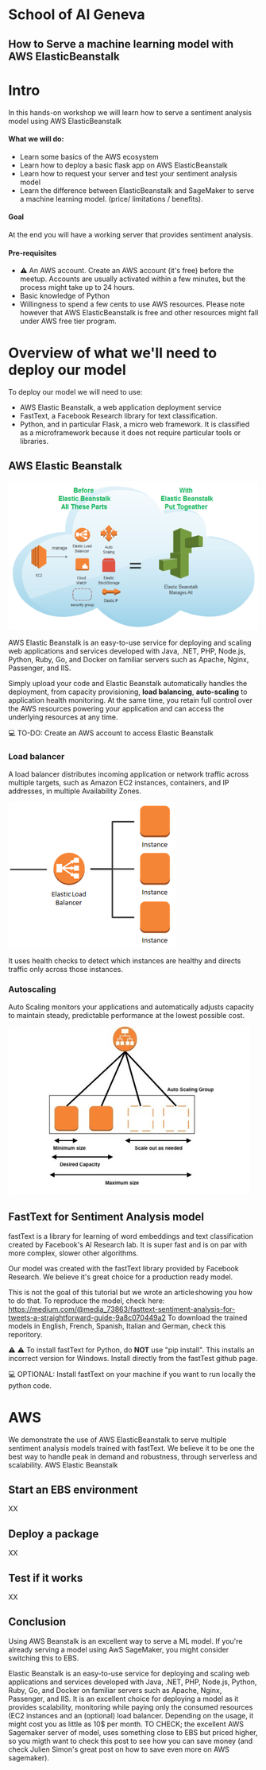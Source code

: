 # School of AI Geneva
## How to Serve a machine learning model with AWS ElasticBeanstalk 

# Intro
In this hands-on workshop we will learn how to serve a sentiment analysis model using AWS ElasticBeanstalk 

#### What we will do:
*	Learn some basics of the AWS ecosystem
*	Learn how to deploy a basic flask app on AWS ElasticBeanstalk
*	Learn how to request your server and test your sentiment analysis model
*	Learn the difference between ElasticBeanstalk and SageMaker to serve a machine learning model. (price/ limitations / benefits).

#### Goal
At the end you will have a working server that provides sentiment analysis.

#### Pre-requisites
* :warning: An AWS account. Create an AWS account (it's free) before the meetup. Accounts are usually activated within a few minutes, but the process might take up to 24 hours. 
* Basic knowledge of Python
* Willingness to spend a few cents to use AWS resources. Please note however that AWS ElasticBeanstalk is free and other resources might fall under AWS free tier program.

# Overview of what we'll need to deploy our model

To deploy our model we will need to use:
* AWS Elastic Beanstalk, a web application deployment service 
* FastText, a Facebook Research library for text classification.
* Python, and in particular Flask, a micro web framework. It is classified as a microframework because it does not require particular tools or libraries. 


## AWS Elastic Beanstalk
![](images/filename.png)

AWS Elastic Beanstalk is an easy-to-use service for deploying and scaling web applications and services developed with Java, .NET, PHP, Node.js, Python, Ruby, Go, and Docker on familiar servers such as Apache, Nginx, Passenger, and IIS.

Simply upload your code and Elastic Beanstalk automatically handles the deployment, from capacity provisioning, **load balancing**, **auto-scaling** to application health monitoring. At the same time, you retain full control over the AWS resources powering your application and can access the underlying resources at any time.

:computer: TO-DO: Create an AWS account to access Elastic Beanstalk

### Load balancer
A load balancer distributes incoming application or network traffic across multiple targets, such as Amazon EC2 instances, containers, and IP addresses, in multiple Availability Zones.

![](images/elb.png)

It uses health checks to detect which instances are healthy and directs traffic only across those instances.

### Autoscaling
Auto Scaling monitors your applications and automatically adjusts capacity to maintain steady, predictable performance at the lowest possible cost. 

![](images/autoscaling.jpeg)

## FastText for Sentiment Analysis model
fastText is a library for learning of word embeddings and text classification created by Facebook's AI Research lab. It is super fast and is on par with more complex, slower other algorithms.

Our model was created with the fastText library provided by Facebook Research. We believe it's great choice for a production ready model. 

This is not the goal of this tutorial but we wrote an article showing you how to do that.
To reproduce the model, check here: https://medium.com/@media_73863/fasttext-sentiment-analysis-for-tweets-a-straightforward-guide-9a8c070449a2
To download the trained models in English, French, Spanish, Italian and German, check this reporitory.

:warning: :warning: To install fastText for Python, do **NOT** use "pip install". This installs an incorrect version for Windows. Install directly from the fastTest github page.

:computer: OPTIONAL: Install fastText on your machine if you want to run locally the python code.


# AWS
We demonstrate the use of AWS ElasticBeanstalk to serve multiple sentiment analysis models trained with fastText. We believe it to be one the best way to handle peak in demand and robustness, through serverless and scalability.
AWS Elastic Beanstalk
## Start an EBS environment
XX
## Deploy a package
XX
## Test if it works
XX
## Conclusion
Using AWS Beanstalk is an excellent way to serve a ML model. If you're already serving a model using AwS SageMaker, you might consider switching this to EBS.



Elastic Beanstalk is an easy-to-use service for deploying and scaling web applications and services developed with Java, .NET, PHP, Node.js, Python, Ruby, Go, and Docker on familiar servers such as Apache, Nginx, Passenger, and IIS. It is an excellent choice for deploying a model as it provides scalability, monitoring while paying only the consumed resources (EC2 instances and an (optional) load balancer. Depending on the usage, it might cost you as little as 10$ per month.
TO CHECK; the excellent AWS Sagemaker server of model, uses something close to EBS but priced higher, so you migth want to check this post to see how you can save money (and check Julien Simon's great post on how to save even more on AWS sagemaker).

